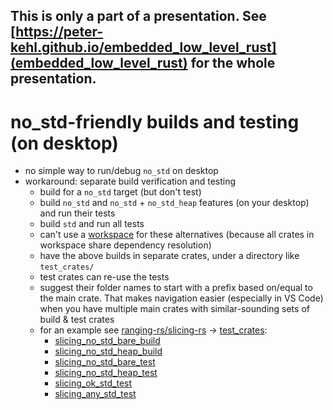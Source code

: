 <!-- The following comments hides this section from being shown by https://peter-kehl.github.io/embedded_low_level_rust. >
<!-- .slide: data-visibility="hidden" -->
This is only a part of a presentation. See
[https://peter-kehl.github.io/embedded_low_level_rust](embedded_low_level_rust)
for the whole presentation.
---

# no_std-friendly builds and testing (on desktop)
 * no simple way to run/debug `no_std` on desktop
 * workaround: separate build verification and testing
   * build for a `no_std` target (but don't test)
   * build `no_std` and `no_std` + `no_std_heap` features (on your desktop) and
     run their tests
   * build `std` and run all tests
   * can't use a
     [workspace](https://doc.rust-lang.org/nightly/cargo/reference/workspaces.html)
     for these alternatives (because all crates in workspace share dependency
     resolution)
   * have the above builds in separate crates, under a directory like
     `test_crates/`
   * test crates can re-use the tests
   * suggest their folder names to start with a prefix based on/equal to the
     main crate. That makes navigation easier (especially in VS Code) when you
     have multiple main crates with similar-sounding sets of build & test crates
   * for an example see
     [ranging-rs/slicing-rs](https://github.com/ranging-rs/slicing-rs) ->
     [test_crates](https://github.com/ranging-rs/slicing-rs/tree/main/test_crates):
     * [slicing_no_std_bare_build](https://github.com/ranging-rs/slicing-rs/blob/main/test_crates/slicing_no_std_bare_build/Cargo.toml)
     * [slicing_no_std_heap_build](https://github.com/ranging-rs/slicing-rs/blob/main/test_crates/slicing_no_std_heap_build/Cargo.toml)
     * [slicing_no_std_bare_test](https://github.com/ranging-rs/slicing-rs/blob/main/test_crates/slicing_no_std_bare_test/Cargo.toml)
     * [slicing_no_std_heap_test](https://github.com/ranging-rs/slicing-rs/blob/main/test_crates/slicing_no_std_heap_test/Cargo.toml)
     * [slicing_ok_std_test](https://github.com/ranging-rs/slicing-rs/blob/main/test_crates/slicing_ok_std_test/Cargo.toml)
     * [slicing_any_std_test](https://github.com/ranging-rs/slicing-rs/blob/main/test_crates/slicing_any_std_test/Cargo.toml)